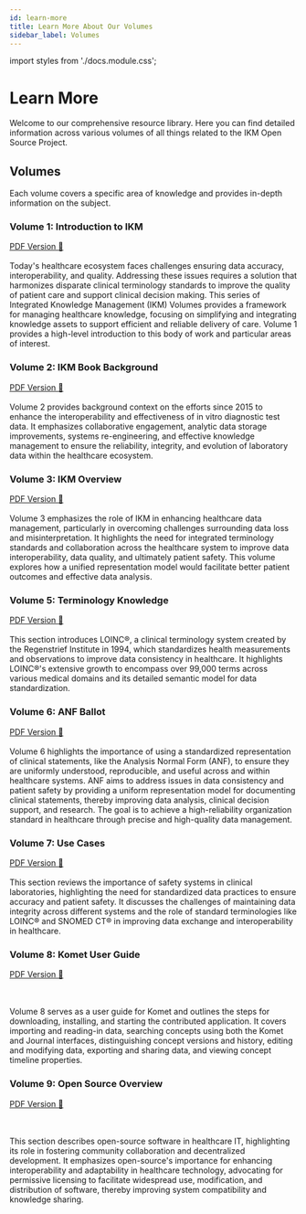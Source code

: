 ```yaml
---
id: learn-more
title: Learn More About Our Volumes
sidebar_label: Volumes
---
```

import styles from './docs.module.css';

# Learn More

Welcome to our comprehensive resource library. Here you can find detailed information across various volumes of all things related to the IKM Open Source Project.

## Volumes

Each volume covers a specific area of knowledge and provides in-depth information on the subject.

### Volume 1: Introduction to IKM
<a href="/Volume-1.pdf" target="_blank" class={styles.pdfLink}> PDF Version 📁 </a>
<br></br>
Today's healthcare ecosystem faces challenges ensuring data accuracy, interoperability, and quality. Addressing these issues requires a solution that harmonizes disparate clinical terminology standards to improve the quality of patient care and support clinical decision making. This series of Integrated Knowledge Management (IKM) Volumes provides a framework for managing healthcare knowledge, focusing on simplifying and integrating knowledge assets to support efficient and reliable delivery of care. Volume 1 provides a high-level introduction to this body of work and particular areas of interest.

<p></p>

### Volume 2: IKM Book Background
<a href="/Volume-2.pdf" target="_blank" class={styles.pdfLink}> PDF Version 📁 </a>
<br></br>
Volume 2 provides background context on the efforts since 2015 to enhance the interoperability and effectiveness of in vitro diagnostic test data. It emphasizes collaborative engagement, analytic data storage improvements, systems re-engineering, and effective knowledge management to ensure the reliability, integrity, and evolution of laboratory data within the healthcare ecosystem.
<p></p>

### Volume 3: IKM Overview
<a href="/Volume-3.pdf" target="_blank" class={styles.pdfLink}> PDF Version 📁 </a>
<br></br>
Volume 3 emphasizes the role of IKM in enhancing healthcare data management, particularly in overcoming challenges surrounding data loss and misinterpretation. It highlights the need for integrated terminology standards and collaboration across the healthcare system to improve data interoperability, data quality, and ultimately patient safety. This volume explores how a unified representation model would facilitate better patient outcomes and effective data analysis.
<p></p>

### Volume 5: Terminology Knowledge
<a href="/Volume-5.pdf" target="_blank" class={styles.pdfLink}> PDF Version 📁 </a>
<br></br>
This section introduces LOINC®, a clinical terminology system created by the Regenstrief Institute in 1994, which standardizes health measurements and observations to improve data consistency in healthcare. It highlights LOINC®'s extensive growth to encompass over 99,000 terms across various medical domains and its detailed semantic model for data standardization.
<p></p>


### Volume 6: ANF Ballot
<a href="/Volume-6.pdf" target="_blank" class={styles.pdfLink}> PDF Version 📁 </a>
<br></br>
Volume 6 highlights the importance of using a standardized representation of clinical statements, like the Analysis Normal Form (ANF), to ensure they are uniformly understood, reproducible, and useful across and within healthcare systems. ANF aims to address issues in data consistency and patient safety by providing a uniform representation model for documenting clinical statements, thereby improving data analysis, clinical decision support, and research. The goal is to achieve a high-reliability organization standard in healthcare through precise and high-quality data management.
<p></p>

### Volume 7: Use Cases
<a href="/Volume-7.pdf" target="_blank" class={styles.pdfLink}> PDF Version 📁 </a>
<br></br>
This section reviews the importance of safety systems in clinical laboratories, highlighting the need for standardized data practices to ensure accuracy and patient safety. It discusses the challenges of maintaining data integrity across different systems and the role of standard terminologies like LOINC® and SNOMED CT® in improving data exchange and interoperability in healthcare.
<p></p>

### Volume 8: Komet User Guide
<a href="/Volume-8.pdf" target="_blank" class={styles.pdfLink}> PDF Version 📁 </a>

<br></br>
Volume 8 serves as a user guide for Komet and outlines the steps for downloading, installing, and starting the contributed application. It covers importing and reading-in data, searching concepts using both the Komet and Journal interfaces, distinguishing concept versions and history, editing and modifying data, exporting and sharing data, and viewing concept timeline properties.

### Volume 9: Open Source Overview
<a href="/Volume-9.pdf" target="_blank" class={styles.pdfLink}> PDF Version 📁 </a>

<br></br>
This section describes open-source software in healthcare IT, highlighting its role in fostering community collaboration and decentralized development. It emphasizes open-source's importance for enhancing interoperability and adaptability in healthcare technology, advocating for permissive licensing to facilitate widespread use, modification, and distribution of software, thereby improving system compatibility and knowledge sharing.